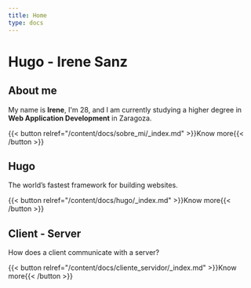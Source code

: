 ```yaml
---
title: Home
type: docs
---
```


# Hugo - Irene Sanz

## About me
My name is **Irene**, I'm 28, and I am currently studying a higher degree in **Web Application Development** in Zaragoza.

{{< button relref="/content/docs/sobre_mi/_index.md" >}}Know more{{< /button >}}


## Hugo
The world’s fastest framework for building websites.

{{< button relref="/content/docs/hugo/_index.md" >}}Know more{{< /button >}}



## Client - Server
How does a client communicate with a server?

{{< button relref="/content/docs/cliente_servidor/_index.md" >}}Know more{{< /button >}}